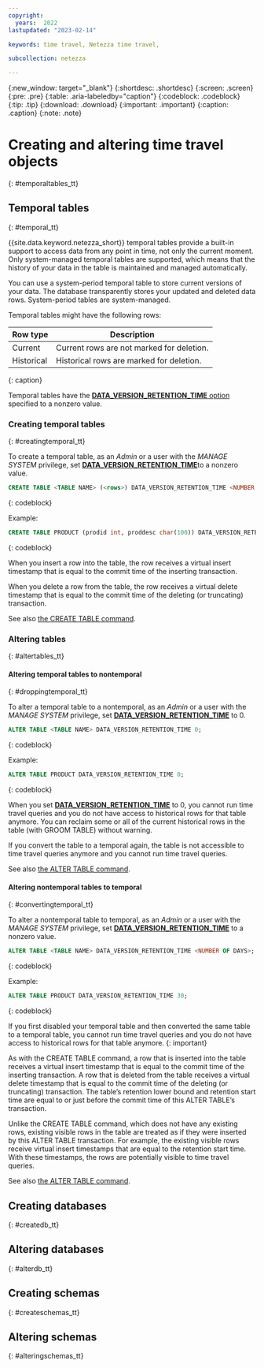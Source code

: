 ```yaml
---
copyright:
  years:  2022
lastupdated: "2023-02-14"

keywords: time travel, Netezza time travel,

subcollection: netezza

---
```


{:new_window: target="_blank"}
{:shortdesc: .shortdesc}
{:screen: .screen}
{:pre: .pre}
{:table: .aria-labeledby="caption"}
{:codeblock: .codeblock}
{:tip: .tip}
{:download: .download}
{:important: .important}
{:caption: .caption}
{:note: .note}

# Creating and altering time travel objects
{: #temporaltables_tt}

## Temporal tables
{: #temporal_tt}

{{site.data.keyword.netezza_short}} temporal tables provide a built-in support to access data from any point in time, not only the current moment. Only system-managed temporal tables are supported, which means that the history of your data in the table is maintained and managed automatically.

You can use a system-period temporal table to store current versions of your data. The database transparently stores your updated and deleted data rows. System-period tables are system-managed.

Temporal tables might have the following rows:

| Row type     | Description |
| -----------  | ----------- |
| Current      | Current rows are not marked for deletion.  |
| Historical   | Historical rows are marked for deletion.   |
{: caption}

Temporal tables have the [**DATA_VERSION_RETENTION_TIME** option](/docs/netezza?topic=netezza-dataretentioninterval_tt#dataretentionintervaldef_tt) specified to a nonzero value.

### Creating temporal tables
{: #creatingtemporal_tt}

To create a temporal table, as an *Admin* or a user with the *MANAGE SYSTEM* privilege, set [**DATA_VERSION_RETENTION_TIME**](/docs/netezza?topic=netezza-dataretentioninterval_tt#dataretentionintervaldef_tt)to a nonzero value.

```sql
CREATE TABLE <TABLE NAME> (<rows>) DATA_VERSION_RETENTION_TIME <NUMBER OF DAYS>;
```
{: codeblock}

Example:

```sql
CREATE TABLE PRODUCT (prodid int, proddesc char(100)) DATA_VERSION_RETENTION_TIME 30;
```
{: codeblock}

When you insert a row into the table, the row receives a virtual insert timestamp that is equal to the commit time of the inserting transaction.

When you delete a row from the table, the row receives a virtual delete timestamp that is equal to the commit time of the deleting (or truncating) transaction.

See also [the CREATE TABLE command](https://www.ibm.com/docs/en/netezza?topic=npsscr-create-table-2).

### Altering tables
{: #altertables_tt}

#### Altering temporal tables to nontemporal
{: #droppingtemporal_tt}

To alter a temporal table to a nontemporal, as an *Admin* or a user with the *MANAGE SYSTEM* privilege, set [**DATA_VERSION_RETENTION_TIME**](/docs/netezza?topic=netezza-dataretentioninterval_tt#dataretentionintervaldef_tt) to 0.

```sql
ALTER TABLE <TABLE NAME> DATA_VERSION_RETENTION_TIME 0;
```
{: codeblock}

Example:

```sql
ALTER TABLE PRODUCT DATA_VERSION_RETENTION_TIME 0;
```
{: codeblock}

When you set [**DATA_VERSION_RETENTION_TIME**](/docs/netezza?topic=netezza-dataretentioninterval_tt#dataretentionintervaldef_tt) to 0, you cannot run time travel queries and you do not have access to historical rows for that table anymore.
You can reclaim some or all of the current historical rows in the table (with GROOM TABLE) without warning.

If you convert the table to a temporal again, the table is not accessible to time travel queries anymore and you cannot run time travel queries.

See also [the ALTER TABLE command](https://www.ibm.com/docs/en/netezza?topic=npsscr-alter-table-2).

#### Altering nontemporal tables to temporal
{: #convertingtemporal_tt}

To alter a nontemporal table to temporal, as an *Admin* or a user with the *MANAGE SYSTEM* privilege, set [**DATA_VERSION_RETENTION_TIME**](/docs/netezza?topic=netezza-dataretentioninterval_tt#dataretentionintervaldef_tt) to a nonzero value.

```sql
ALTER TABLE <TABLE NAME> DATA_VERSION_RETENTION_TIME <NUMBER OF DAYS>;
```
{: codeblock}

Example:

```sql
ALTER TABLE PRODUCT DATA_VERSION_RETENTION_TIME 30;
```
{: codeblock}

If you first disabled your temporal table and then converted the same table to a temporal table, you cannot run time travel queries and you do not have access to historical rows for that table anymore.
{: important}

As with the CREATE TABLE command, a row that is inserted into the table receives a virtual insert timestamp that is equal to the commit time of the inserting transaction. A row that is deleted from the table receives a virtual delete timestamp that is equal to the commit time of the deleting (or truncating) transaction. The table’s retention lower bound and retention start time are equal to or just before the commit time of this ALTER TABLE’s transaction.

Unlike the CREATE TABLE command, which does not have any existing rows, existing visible rows in the table are treated as if they were inserted by this ALTER TABLE transaction. For example, the existing visible rows receive virtual insert timestamps that are equal to the retention start time.
With these timestamps, the rows are potentially visible to time travel queries.

See also [the ALTER TABLE command](https://www.ibm.com/docs/en/netezza?topic=npsscr-alter-table-2).

## Creating databases
{: #createdb_tt}

## Altering databases
{: #alterdb_tt}

## Creating schemas
{: #createschemas_tt}

## Altering schemas
{: #alteringschemas_tt}
